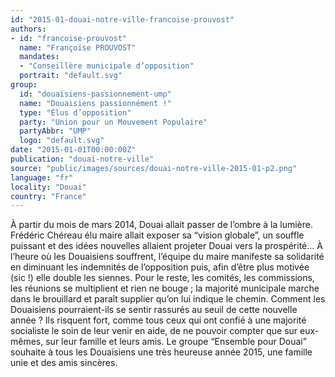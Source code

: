 ```yaml
---
id: "2015-01-douai-notre-ville-francoise-prouvost"
authors:
- id: "francoise-prouvost"
  name: "Françoise PROUVOST"
  mandates: 
  - "Conseillère municipale d’opposition"
  portrait: "default.svg"
group:
  id: "douaisiens-passionnement-ump"
  name: "Douaisiens passionnément !"
  type: "Élus d’opposition"
  party: "Union pour un Mouvement Populaire"
  partyAbbr: "UMP"
  logo: "default.svg"
date: "2015-01-01T00:00:00Z"
publication: "douai-notre-ville"
source: "public/images/sources/douai-notre-ville-2015-01-p2.png"
language: "fr"
locality: "Douai"
country: "France"
---
```


À partir du mois de mars 2014, Douai allait passer de l’ombre à la lumière. Frédéric Chéreau élu maire allait exposer sa “vision globale”, un souffle puissant et des idées nouvelles allaient projeter Douai vers la prospérité… À l’heure où les Douaisiens souffrent, l’équipe du maire manifeste sa solidarité en diminuant les indemnités de l’opposition puis, afin d’être plus motivée (sic !) elle double les siennes. Pour le reste, les comités, les commissions, les réunions se multiplient et rien ne bouge ; la majorité municipale marche dans le  brouillard et paraît supplier qu’on lui indique le chemin. Comment les Douaisiens pourraient-ils se sentir rassurés au seuil de cette nouvelle année ? Ils risquent fort, comme tous ceux qui ont confié à une majorité socialiste le soin de leur venir en aide, de ne pouvoir compter que sur eux-mêmes, sur leur famille et leurs amis. Le groupe “Ensemble pour Douai” souhaite à tous les Douaisiens une très heureuse année 2015, une famille unie et des amis sincères.
